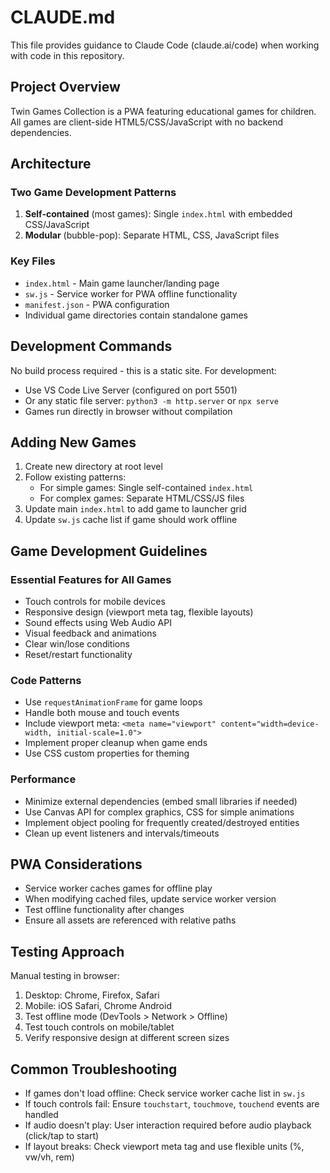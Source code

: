 # CLAUDE.md

This file provides guidance to Claude Code (claude.ai/code) when working with code in this repository.

## Project Overview
Twin Games Collection is a PWA featuring educational games for children. All games are client-side HTML5/CSS/JavaScript with no backend dependencies.

## Architecture

### Two Game Development Patterns
1. **Self-contained** (most games): Single `index.html` with embedded CSS/JavaScript
2. **Modular** (bubble-pop): Separate HTML, CSS, JavaScript files

### Key Files
- `index.html` - Main game launcher/landing page
- `sw.js` - Service worker for PWA offline functionality  
- `manifest.json` - PWA configuration
- Individual game directories contain standalone games

## Development Commands
No build process required - this is a static site. For development:
- Use VS Code Live Server (configured on port 5501)
- Or any static file server: `python3 -m http.server` or `npx serve`
- Games run directly in browser without compilation

## Adding New Games

1. Create new directory at root level
2. Follow existing patterns:
   - For simple games: Single self-contained `index.html`
   - For complex games: Separate HTML/CSS/JS files
3. Update main `index.html` to add game to launcher grid
4. Update `sw.js` cache list if game should work offline

## Game Development Guidelines

### Essential Features for All Games
- Touch controls for mobile devices
- Responsive design (viewport meta tag, flexible layouts)
- Sound effects using Web Audio API
- Visual feedback and animations
- Clear win/lose conditions
- Reset/restart functionality

### Code Patterns
- Use `requestAnimationFrame` for game loops
- Handle both mouse and touch events
- Include viewport meta: `<meta name="viewport" content="width=device-width, initial-scale=1.0">`
- Implement proper cleanup when game ends
- Use CSS custom properties for theming

### Performance
- Minimize external dependencies (embed small libraries if needed)
- Use Canvas API for complex graphics, CSS for simple animations
- Implement object pooling for frequently created/destroyed entities
- Clean up event listeners and intervals/timeouts

## PWA Considerations
- Service worker caches games for offline play
- When modifying cached files, update service worker version
- Test offline functionality after changes
- Ensure all assets are referenced with relative paths

## Testing Approach
Manual testing in browser:
1. Desktop: Chrome, Firefox, Safari
2. Mobile: iOS Safari, Chrome Android
3. Test offline mode (DevTools > Network > Offline)
4. Test touch controls on mobile/tablet
5. Verify responsive design at different screen sizes

## Common Troubleshooting
- If games don't load offline: Check service worker cache list in `sw.js`
- If touch controls fail: Ensure `touchstart`, `touchmove`, `touchend` events are handled
- If audio doesn't play: User interaction required before audio playback (click/tap to start)
- If layout breaks: Check viewport meta tag and use flexible units (%, vw/vh, rem)